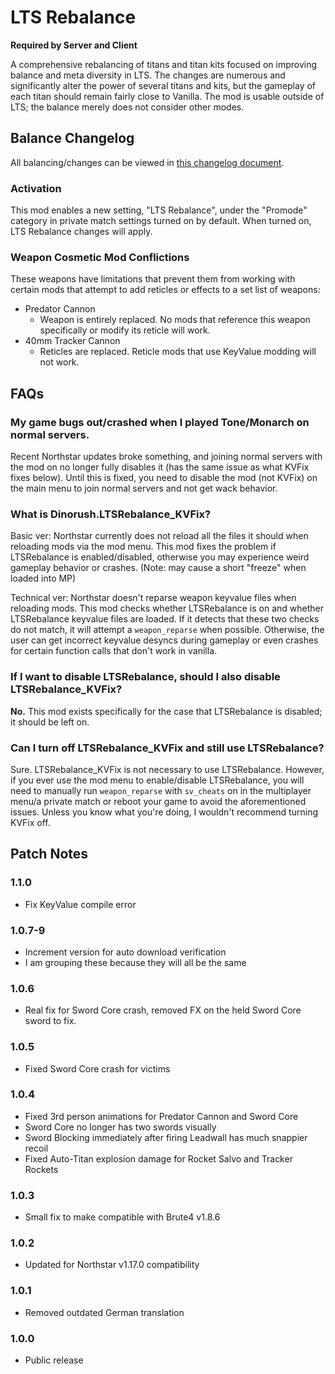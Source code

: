 # LTS Rebalance

**Required by Server and Client**

A comprehensive rebalancing of titans and titan kits focused on improving balance and meta diversity in LTS. The changes are numerous and significantly alter the power of several titans and kits, but the gameplay of each titan should remain fairly close to Vanilla. The mod is usable outside of LTS; the balance merely does not consider other modes.

## Balance Changelog

All balancing/changes can be viewed in [this changelog document](https://docs.google.com/document/d/10mZtK7w7MOTv9kGNQru96G7XpEZqv8_dUw_I29RhDj4/edit?usp=sharing).

### Activation

This mod enables a new setting, "LTS Rebalance", under the "Promode" category in private match settings turned on by default. When turned on, LTS Rebalance changes will apply.

### Weapon Cosmetic Mod Conflictions

These weapons have limitations that prevent them from working with certain mods that attempt to add reticles or effects to a set list of weapons:

- Predator Cannon
  - Weapon is entirely replaced. No mods that reference this weapon specifically or modify its reticle will work.
- 40mm Tracker Cannon
  - Reticles are replaced. Reticle mods that use KeyValue modding will not work.

## FAQs

### My game bugs out/crashed when I played Tone/Monarch on normal servers.

Recent Northstar updates broke something, and joining normal servers with the mod on no longer fully disables it (has the same issue as what KVFix fixes below). Until this is fixed, you need to disable the mod (not KVFix) on the main menu to join normal servers and not get wack behavior.

### What is Dinorush.LTSRebalance_KVFix?

Basic ver: Northstar currently does not reload all the files it should when reloading mods via the mod menu. This mod fixes the problem if LTSRebalance is enabled/disabled, otherwise you may experience weird gameplay behavior or crashes. (Note: may cause a short "freeze" when loaded into MP)

Technical ver: Northstar doesn't reparse weapon keyvalue files when reloading mods. This mod checks whether LTSRebalance is on and whether LTSRebalance keyvalue files are loaded. If it detects that these two checks do not match, it will attempt a `weapon_reparse` when possible. Otherwise, the user can get incorrect keyvalue desyncs during gameplay or even crashes for certain function calls that don't work in vanilla.

### If I want to disable LTSRebalance, should I also disable LTSRebalance_KVFix?

**No.** This mod exists specifically for the case that LTSRebalance is disabled; it should be left on.

### Can I turn off LTSRebalance_KVFix and still use LTSRebalance?

Sure. LTSRebalance_KVFix is not necessary to use LTSRebalance. However, if you ever use the mod menu to enable/disable LTSRebalance, you will need to manually run `weapon_reparse` with `sv_cheats` on in the multiplayer menu/a private match or reboot your game to avoid the aforementioned issues. Unless you know what you're doing, I wouldn't recommend turning KVFix off.

## Patch Notes

### 1.1.0

- Fix KeyValue compile error

### 1.0.7-9

- Increment version for auto download verification
- I am grouping these because they will all be the same

### 1.0.6

- Real fix for Sword Core crash, removed FX on the held Sword Core sword to fix. 

### 1.0.5

- Fixed Sword Core crash for victims

### 1.0.4

- Fixed 3rd person animations for Predator Cannon and Sword Core
- Sword Core no longer has two swords visually
- Sword Blocking immediately after firing Leadwall has much snappier recoil
- Fixed Auto-Titan explosion damage for Rocket Salvo and Tracker Rockets

### 1.0.3

- Small fix to make compatible with Brute4 v1.8.6

### 1.0.2

- Updated for Northstar v1.17.0 compatibility

### 1.0.1

- Removed outdated German translation

### 1.0.0

- Public release